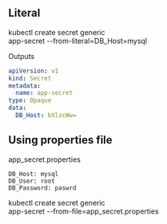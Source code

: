 ## Literal 

kubectl create secret generic \
app-secret --from-literal=DB_Host=mysql

Outputs
```yaml
apiVersion: v1
kind: Secret
metadata:
  name: app-secret
type: Opaque
data:
  DB_Host: bXlzcWw=
```

## Using properties file

app_secret.properties
```
DB_Host: mysql
DB_User: root
DB_Password: paswrd
```

kubectl create secret generic \
app-secret --from-file=app_secret.properties

